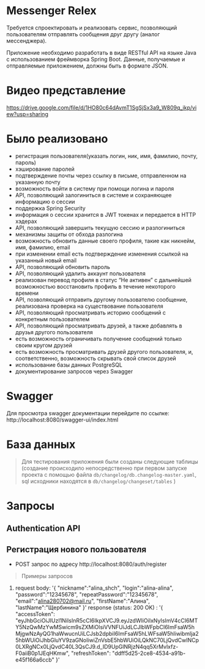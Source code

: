 # Messenger Relex
Требуется спроектировать и реализовать сервис, позволяющий пользователям отправлять сообщения друг другу (аналог мессенджера).

Приложение необходимо разработать в виде RESTful API на языке Java с использованием фреймворка Spring Boot. Данные, получаемые и отправляемые приложением, должны быть в формате JSON.

# Видео представление

https://drive.google.com/file/d/1HO80c64dAvmT1SgSjSx3a9_W809q_ikp/view?usp=sharing

# Было реализовано
- регистрация пользователя(указать логин, ник, имя, фамилию, почту, пароль)
- хэширование паролей
- подтверждение почты через ссылку  в письме, отправленном на указанную почту
- возможность войти в систему при помощи логина и пароля 
- API, позволяющий залогиниться в системе и сохраняющее информацию о сессии
- поддержка Spring Security
- информация о сессии хранится в JWT токенах и передается в HTTP хэдерах
- API, позволяющий завершить текущую сессию и разлогиниться
- механизмы защиты от обхода разлогина 
- возможность обновить данные своего профиля, такие как никнейм, имя, фамилию, email
- при изменении email есть подтверждение изменения ссылкой на указанный новый email
- API, позволяющий обновить пароль
- API, позволяющий удалить аккаунт пользователя 
- реализован перевод профиля в статус “Не активен” с дальнейшей возможностью восстановить профиль в течение некоторого времени
- API, позволяющий отправить другому пользователю сообщение, реализована проверка на существование пользователя
- API, позволяющий просматривать историю сообщений с конкретным пользователем
- API, позволяющий просматривать друзей, а также добавлять в друзья другого пользователя
- есть возможность ограничивать получение сообщений только своим кругом друзей
- есть возможность просматривать друзей другого пользователя, и, соответственно, возможность скрывать свой список друзей
- использование базы данных PostgreSQL
- документирование запросов через Swagger

# Swagger
Для просмотра swagger документации перейдите по ссылке: http://localhost:8080/swagger-ui/index.html

# База данных
 > Для тестирования приложения были созданы следующие таблицы (создание происходило непосредственно при первом запуске проекта с помощью файла `db/changelog/db.changelog-master.yaml`, sql исходники находятся в `db/changelog/changeset/tables` )


# Запросы 
## Authentication API
## Регистрация нового пользователя
- POST запрос по адресу http://localhost:8080/auth/register
> Примеры запросов 
 1.  request body:
 '{
   "nickname":"alina_shch",
   "login":"alina-alina",
   "password":"12345678",
    "repeatPassword":"12345678",
    "email":"alina280702@mail.ru",
    "firstName":"Алина",
    "lastName":"Щербинина"
}'
response (status: 200 OK) :
'{
    "accessToken": "eyJhbGciOiJIUzI1NiIsInR5cCI6IkpXVCJ9.eyJzdWIiOiIxNyIsImV4cCI6MTY5NzQwMzYwMSwicm9sZXMiOlsiVVNFUiJdLCJlbWFpbCI6ImFsaW5hMjgwNzAyQG1haWwucnUiLCJsb2dpbiI6ImFsaW5hLWFsaW5hIiwibmlja25hbWUiOiJhbGluYV9zaGNoIiwiZnVsbE5hbWUiOiLQkNC70LjQvdCwINCp0LXRgNCx0LjQvdC40L3QsCJ9.d_ID9UpGlNRjzN4qq5XrMvlxfz-F0aiiB0p1JEqHKmw",
    "refreshToken": "ddff5d25-2ce8-4534-a91b-e45f166a6ccb"
}'






